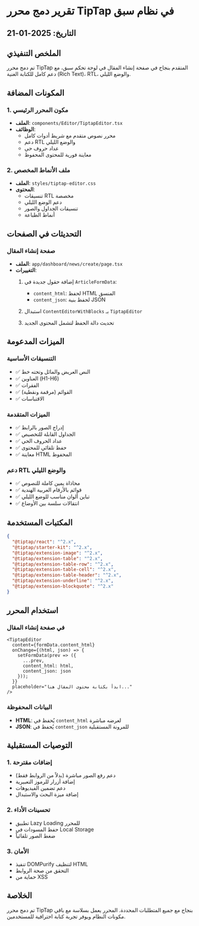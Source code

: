# تقرير دمج محرر TipTap في نظام سبق

## التاريخ: 2025-01-21

## الملخص التنفيذي
تم دمج محرر TipTap المتقدم بنجاح في صفحة إنشاء المقال في لوحة تحكم سبق، مع دعم كامل للكتابة الغنية (Rich Text)، RTL، والوضع الليلي.

## المكونات المضافة

### 1. مكون المحرر الرئيسي
- **الملف**: `components/Editor/TiptapEditor.tsx`
- **الوظائف**:
  - محرر نصوص متقدم مع شريط أدوات كامل
  - دعم RTL والوضع الليلي
  - عداد حروف حي
  - معاينة فورية للمحتوى المحفوظ

### 2. ملف الأنماط المخصص
- **الملف**: `styles/tiptap-editor.css`
- **المحتوى**:
  - تنسيقات RTL مخصصة
  - دعم الوضع الليلي
  - تنسيقات الجداول والصور
  - أنماط الطباعة

## التحديثات في الصفحات

### صفحة إنشاء المقال
- **الملف**: `app/dashboard/news/create/page.tsx`
- **التغييرات**:
  1. إضافة حقول جديدة في `ArticleFormData`:
     - `content_html`: لحفظ HTML المنسق
     - `content_json`: لحفظ بنية JSON
  
  2. استبدال `ContentEditorWithBlocks` بـ `TiptapEditor`
  
  3. تحديث دالة الحفظ لتشمل المحتوى الجديد

## الميزات المدعومة

### التنسيقات الأساسية
- ✅ النص العريض والمائل وتحته خط
- ✅ العناوين (H1-H6)
- ✅ الفقرات
- ✅ القوائم (مرقمة ونقطية)
- ✅ الاقتباسات

### الميزات المتقدمة
- ✅ إدراج الصور بالرابط
- ✅ الجداول القابلة للتخصيص
- ✅ عداد الحروف الحي
- ✅ حفظ تلقائي للمحتوى
- ✅ معاينة HTML المحفوظ

### دعم RTL والوضع الليلي
- ✅ محاذاة يمين كاملة للنصوص
- ✅ قوائم بالأرقام العربية الهندية
- ✅ تباين ألوان مناسب للوضع الليلي
- ✅ انتقالات سلسة بين الأوضاع

## المكتبات المستخدمة
```json
{
  "@tiptap/react": "^2.x",
  "@tiptap/starter-kit": "^2.x",
  "@tiptap/extension-image": "^2.x",
  "@tiptap/extension-table": "^2.x",
  "@tiptap/extension-table-row": "^2.x",
  "@tiptap/extension-table-cell": "^2.x",
  "@tiptap/extension-table-header": "^2.x",
  "@tiptap/extension-underline": "^2.x",
  "@tiptap/extension-blockquote": "^2.x"
}
```

## استخدام المحرر

### في صفحة إنشاء المقال
```tsx
<TiptapEditor 
  content={formData.content_html}
  onChange={(html, json) => {
    setFormData(prev => ({ 
      ...prev, 
      content_html: html,
      content_json: json
    }));
  }}
  placeholder="ابدأ بكتابة محتوى المقال هنا..."
/>
```

### البيانات المحفوظة
- **HTML**: يُحفظ في `content_html` لعرضه مباشرة
- **JSON**: يُحفظ في `content_json` للمرونة المستقبلية

## التوصيات المستقبلية

### 1. إضافات مقترحة
- دعم رفع الصور مباشرة (بدلاً من الروابط فقط)
- إضافة أزرار للرموز التعبيرية
- دعم تضمين الفيديوهات
- إضافة ميزة البحث والاستبدال

### 2. تحسينات الأداء
- تطبيق Lazy Loading للمحرر
- حفظ المسودات في Local Storage
- ضغط الصور تلقائياً

### 3. الأمان
- تنفيذ DOMPurify لتنظيف HTML
- التحقق من صحة الروابط
- حماية من XSS

## الخلاصة
تم دمج محرر TipTap بنجاح مع جميع المتطلبات المحددة. المحرر يعمل بسلاسة مع باقي مكونات النظام ويوفر تجربة كتابة احترافية للمستخدمين. 